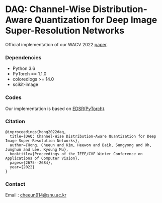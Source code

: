# DAQ: Channel-Wise Distribution-Aware Quantization for Deep Image Super-Resolution Networks

Official implementation of our WACV 2022 [paper](https://openaccess.thecvf.com/content/WACV2022/papers/Hong_DAQ_Channel-Wise_Distribution-Aware_Quantization_for_Deep_Image_Super-Resolution_Networks_WACV_2022_paper.pdf).


### Dependencies
* Python 3.6
* PyTorch == 1.1.0
* coloredlogs >= 14.0
* scikit-image


### Codes
Our implementation is based on [EDSR(PyTorch)](https://github.com/thstkdgus35/EDSR-PyTorch).


### Citation
```
@inproceedings{hong2022daq,
  title={DAQ: Channel-Wise Distribution-Aware Quantization for Deep Image Super-Resolution Networks},
  author={Hong, Cheeun and Kim, Heewon and Baik, Sungyong and Oh, Junghun and Lee, Kyoung Mu},
  booktitle={Proceedings of the IEEE/CVF Winter Conference on Applications of Computer Vision},
  pages={2675--2684},
  year={2022}
}
```

### Contact
Email : cheeun914@snu.ac.kr 
